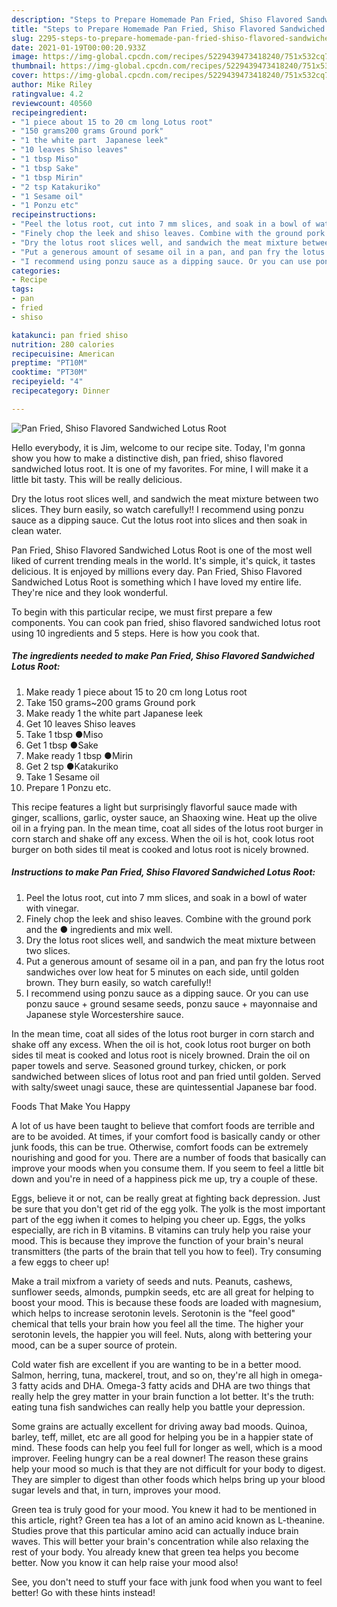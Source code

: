 ```yaml
---
description: "Steps to Prepare Homemade Pan Fried, Shiso Flavored Sandwiched Lotus Root"
title: "Steps to Prepare Homemade Pan Fried, Shiso Flavored Sandwiched Lotus Root"
slug: 2295-steps-to-prepare-homemade-pan-fried-shiso-flavored-sandwiched-lotus-root
date: 2021-01-19T00:00:20.933Z
image: https://img-global.cpcdn.com/recipes/5229439473418240/751x532cq70/pan-fried-shiso-flavored-sandwiched-lotus-root-recipe-main-photo.jpg
thumbnail: https://img-global.cpcdn.com/recipes/5229439473418240/751x532cq70/pan-fried-shiso-flavored-sandwiched-lotus-root-recipe-main-photo.jpg
cover: https://img-global.cpcdn.com/recipes/5229439473418240/751x532cq70/pan-fried-shiso-flavored-sandwiched-lotus-root-recipe-main-photo.jpg
author: Mike Riley
ratingvalue: 4.2
reviewcount: 40560
recipeingredient:
- "1 piece about 15 to 20 cm long Lotus root"
- "150 grams200 grams Ground pork"
- "1 the white part  Japanese leek"
- "10 leaves Shiso leaves"
- "1 tbsp Miso"
- "1 tbsp Sake"
- "1 tbsp Mirin"
- "2 tsp Katakuriko"
- "1 Sesame oil"
- "1 Ponzu etc"
recipeinstructions:
- "Peel the lotus root, cut into 7 mm slices, and soak in a bowl of water with vinegar."
- "Finely chop the leek and shiso leaves. Combine with the ground pork and the ● ingredients and mix well."
- "Dry the lotus root slices well, and sandwich the meat mixture between two slices."
- "Put a generous amount of sesame oil in a pan, and pan fry the lotus root sandwiches over low heat for 5 minutes on each side, until golden brown. They burn easily, so watch carefully!!"
- "I recommend using ponzu sauce as a dipping sauce. Or you can use ponzu sauce + ground sesame seeds, ponzu sauce + mayonnaise and Japanese style Worcestershire sauce."
categories:
- Recipe
tags:
- pan
- fried
- shiso

katakunci: pan fried shiso 
nutrition: 280 calories
recipecuisine: American
preptime: "PT10M"
cooktime: "PT30M"
recipeyield: "4"
recipecategory: Dinner

---
```



![Pan Fried, Shiso Flavored Sandwiched Lotus Root](https://img-global.cpcdn.com/recipes/5229439473418240/751x532cq70/pan-fried-shiso-flavored-sandwiched-lotus-root-recipe-main-photo.jpg)

Hello everybody, it is Jim, welcome to our recipe site. Today, I'm gonna show you how to make a distinctive dish, pan fried, shiso flavored sandwiched lotus root. It is one of my favorites. For mine, I will make it a little bit tasty. This will be really delicious.

Dry the lotus root slices well, and sandwich the meat mixture between two slices. They burn easily, so watch carefully!! I recommend using ponzu sauce as a dipping sauce. Cut the lotus root into slices and then soak in clean water.

Pan Fried, Shiso Flavored Sandwiched Lotus Root is one of the most well liked of current trending meals in the world. It's simple, it's quick, it tastes delicious. It is enjoyed by millions every day. Pan Fried, Shiso Flavored Sandwiched Lotus Root is something which I have loved my entire life. They're nice and they look wonderful.


To begin with this particular recipe, we must first prepare a few components. You can cook pan fried, shiso flavored sandwiched lotus root using 10 ingredients and 5 steps. Here is how you cook that.

<!--inarticleads1-->

##### The ingredients needed to make Pan Fried, Shiso Flavored Sandwiched Lotus Root:

1. Make ready 1 piece about 15 to 20 cm long Lotus root
1. Take 150 grams~200 grams Ground pork
1. Make ready 1 the white part  Japanese leek
1. Get 10 leaves Shiso leaves
1. Take 1 tbsp ●Miso
1. Get 1 tbsp ●Sake
1. Make ready 1 tbsp ●Mirin
1. Get 2 tsp ●Katakuriko
1. Take 1 Sesame oil
1. Prepare 1 Ponzu etc.


This recipe features a light but surprisingly flavorful sauce made with ginger, scallions, garlic, oyster sauce, an Shaoxing wine. Heat up the olive oil in a frying pan. In the mean time, coat all sides of the lotus root burger in corn starch and shake off any excess. When the oil is hot, cook lotus root burger on both sides til meat is cooked and lotus root is nicely browned. 

<!--inarticleads2-->

##### Instructions to make Pan Fried, Shiso Flavored Sandwiched Lotus Root:

1. Peel the lotus root, cut into 7 mm slices, and soak in a bowl of water with vinegar.
1. Finely chop the leek and shiso leaves. Combine with the ground pork and the ● ingredients and mix well.
1. Dry the lotus root slices well, and sandwich the meat mixture between two slices.
1. Put a generous amount of sesame oil in a pan, and pan fry the lotus root sandwiches over low heat for 5 minutes on each side, until golden brown. They burn easily, so watch carefully!!
1. I recommend using ponzu sauce as a dipping sauce. Or you can use ponzu sauce + ground sesame seeds, ponzu sauce + mayonnaise and Japanese style Worcestershire sauce.


In the mean time, coat all sides of the lotus root burger in corn starch and shake off any excess. When the oil is hot, cook lotus root burger on both sides til meat is cooked and lotus root is nicely browned. Drain the oil on paper towels and serve. Seasoned ground turkey, chicken, or pork sandwiched between slices of lotus root and pan fried until golden. Served with salty/sweet unagi sauce, these are quintessential Japanese bar food. 

Foods That Make You Happy


A lot of us have been taught to believe that comfort foods are terrible and are to be avoided. At times, if your comfort food is basically candy or other junk foods, this can be true. Otherwise, comfort foods can be extremely nourishing and good for you. There are a number of foods that basically can improve your moods when you consume them. If you seem to feel a little bit down and you're in need of a happiness pick me up, try a couple of these.

Eggs, believe it or not, can be really great at fighting back depression. Just be sure that you don't get rid of the egg yolk. The yolk is the most important part of the egg iwhen it comes to helping you cheer up. Eggs, the yolks especially, are rich in B vitamins. B vitamins can truly help you raise your mood. This is because they improve the function of your brain's neural transmitters (the parts of the brain that tell you how to feel). Try consuming a few eggs to cheer up!

Make a trail mixfrom a variety of seeds and nuts. Peanuts, cashews, sunflower seeds, almonds, pumpkin seeds, etc are all great for helping to boost your mood. This is because these foods are loaded with magnesium, which helps to increase serotonin levels. Serotonin is the "feel good" chemical that tells your brain how you feel all the time. The higher your serotonin levels, the happier you will feel. Nuts, along with bettering your mood, can be a super source of protein.

Cold water fish are excellent if you are wanting to be in a better mood. Salmon, herring, tuna, mackerel, trout, and so on, they're all high in omega-3 fatty acids and DHA. Omega-3 fatty acids and DHA are two things that really help the grey matter in your brain function a lot better. It's the truth: eating tuna fish sandwiches can really help you battle your depression. 

Some grains are actually excellent for driving away bad moods. Quinoa, barley, teff, millet, etc are all good for helping you be in a happier state of mind. These foods can help you feel full for longer as well, which is a mood improver. Feeling hungry can be a real downer! The reason these grains help your mood so much is that they are not difficult for your body to digest. They are simpler to digest than other foods which helps bring up your blood sugar levels and that, in turn, improves your mood.

Green tea is truly good for your mood. You knew it had to be mentioned in this article, right? Green tea has a lot of an amino acid known as L-theanine. Studies prove that this particular amino acid can actually induce brain waves. This will better your brain's concentration while also relaxing the rest of your body. You already knew that green tea helps you become better. Now you know it can help raise your mood also!

See, you don't need to stuff your face with junk food when you want to feel better! Go  with  these hints  instead!

